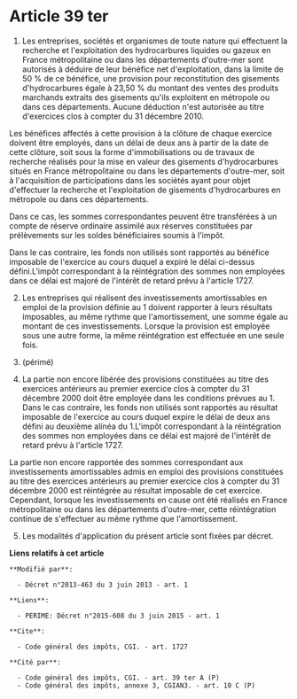 # Article 39 ter

1. Les entreprises, sociétés et organismes de toute nature qui effectuent la recherche et l'exploitation des hydrocarbures
liquides ou gazeux en France métropolitaine ou dans les départements d'outre-mer sont autorisés à déduire de leur bénéfice
net d'exploitation, dans la limite de 50 % de ce bénéfice, une provision pour reconstitution des gisements d'hydrocarbures
égale à 23,50 % du montant des ventes des produits marchands extraits des gisements qu'ils exploitent en métropole ou dans
ces départements. Aucune déduction n'est autorisée au titre d'exercices clos à compter du 31 décembre 2010. 

Les bénéfices affectés à cette provision à la clôture de chaque exercice doivent être employés, dans un délai de deux ans à
partir de la date de cette clôture, soit sous la forme d'immobilisations ou de travaux de recherche réalisés pour la mise en
valeur des gisements d'hydrocarbures situés en France métropolitaine ou dans les départements d'outre-mer, soit à
l'acquisition de participations dans les sociétés ayant pour objet d'effectuer la recherche et l'exploitation de gisements
d'hydrocarbures en métropole ou dans ces départements. 

Dans ce cas, les sommes correspondantes peuvent être transférées à un compte de réserve ordinaire assimilé aux réserves
constituées par prélèvements sur les soldes bénéficiaires soumis à l'impôt. 

Dans le cas contraire, les fonds non utilisés sont rapportés au bénéfice imposable de l'exercice au cours duquel a expiré le
délai ci-dessus défini.L'impôt correspondant à la réintégration des sommes non employées dans ce délai est majoré de
l'intérêt de retard prévu à l'article 1727.

2. Les entreprises qui réalisent des investissements amortissables en emploi de la provision définie au 1 doivent rapporter à
leurs résultats imposables, au même rythme que l'amortissement, une somme égale au montant de ces investissements. Lorsque la
provision est employée sous une autre forme, la même réintégration est effectuée en une seule fois. 

3. (périmé) 

4. La partie non encore libérée des provisions constituées au titre des exercices antérieurs au premier exercice clos à
compter du 31 décembre 2000 doit être employée dans les conditions prévues au 1. Dans le cas contraire, les fonds non
utilisés sont rapportés au résultat imposable de l'exercice au cours duquel expire le délai de deux ans défini au deuxième
alinéa du 1.L'impôt correspondant à la réintégration des sommes non employées dans ce délai est majoré de l'intérêt de retard
prévu à l'article 1727. 

La partie non encore rapportée des sommes correspondant aux investissements amortissables admis en emploi des provisions
constituées au titre des exercices antérieurs au premier exercice clos à compter du 31 décembre 2000 est réintégrée au
résultat imposable de cet exercice. Cependant, lorsque les investissements en cause ont été réalisés en France métropolitaine
ou dans les départements d'outre-mer, cette réintégration continue de s'effectuer au même rythme que l'amortissement. 

5. Les modalités d'application du présent article sont fixées par décret.

**Liens relatifs à cet article**

	**Modifié par**:

	  - Décret n°2013-463 du 3 juin 2013 - art. 1

	**Liens**:

	  - PERIME: Décret n°2015-608 du 3 juin 2015 - art. 1

	**Cite**:

	  - Code général des impôts, CGI. - art. 1727

	**Cité par**:

	  - Code général des impôts, CGI. - art. 39 ter A (P)
	  - Code général des impôts, annexe 3, CGIAN3. - art. 10 C (P)
